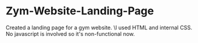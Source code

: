 # Zym-Website-Landing-Page
Created a landing page for a gym website.
\\I used HTML and internal CSS. No javascript is involved so it's non-functional now.
